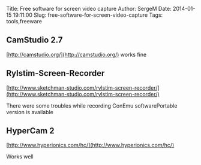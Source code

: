 Title: Free software for screen video capture
Author: SergeM
Date: 2014-01-15 19:11:00
Slug: free-software-for-screen-video-capture
Tags: tools,freeware

## CamStudio 2.7
[http://camstudio.org/](http://camstudio.org/) works fine


## Rylstim-Screen-Recorder
[http://www.sketchman-studio.com/rylstim-screen-recorder/](http://www.sketchman-studio.com/rylstim-screen-recorder/)

There were some troubles while recording ConEmu software</div>Portable version is available


## HyperCam 2

[http://www.hyperionics.com/hc/](http://www.hyperionics.com/hc/)

Works well
